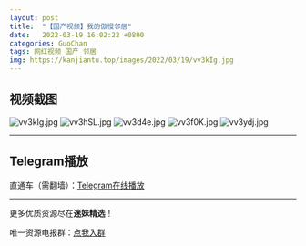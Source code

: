 ```yaml
---
layout: post
title:  "【国产视频】我的傲慢邻居"
date:   2022-03-19 16:02:22 +0800
categories: GuoChan
tags: 网红视频 国产 邻居
img: https://kanjiantu.top/images/2022/03/19/vv3kIg.jpg
---
```



## 视频截图

![vv3kIg.jpg](https://kanjiantu.top/images/2022/03/19/vv3kIg.jpg)
![vv3hSL.jpg](https://kanjiantu.top/images/2022/03/19/vv3hSL.jpg)
![vv3d4e.jpg](https://kanjiantu.top/images/2022/03/19/vv3d4e.jpg)
![vv3f0K.jpg](https://kanjiantu.top/images/2022/03/19/vv3f0K.jpg)
![vv3ydj.jpg](https://kanjiantu.top/images/2022/03/19/vv3ydj.jpg)

* * *
## Telegram播放

直通车（需翻墙）：[Telegram在线播放](https://t.me/mimeijingxuan/203)

* * *
更多优质资源尽在**迷妹精选**！

唯一资源电报群：[点我入群](https://t.me/mimeijingxuan)


